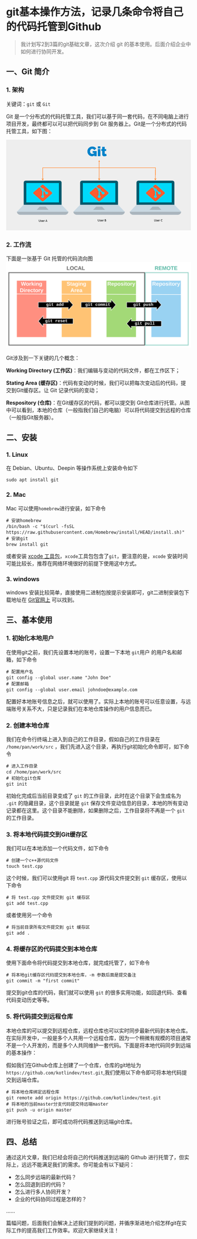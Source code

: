 # git基本操作方法，记录几条命令将自己的代码托管到Github

> 我计划写2到3篇的git基础文章，这次介绍 git 的基本使用。后面介绍企业中如何进行协同开发。
>


## 一、Git 简介

### 1. 架构

关键词：`git` 或 `Git`

Git 是一个分布式的代码托管工具，我们可以基于同一套代码，在不同电脑上进行项目开发，最终都可以可以把代码同步到 Git 服务器上。Git是一个分布式的代码托管工具，如下图：

![01.png](./img/01.png)

### 2. 工作流

下面是一张基于 Git 托管的代码流向图
![02.png](./img/02.png)

Git涉及到一下关键的几个概念：

**Working Directory (工作区)**：我们编辑与变动的代码文件，都在工作区下；

**Stating Area (缓存区)**：代码有变动的时候，我们可以把每次变动后的代码，提交到Git缓存区。让 Git 记录代码的变动；

**Respository (仓库)**：在Git缓存区的代码，都可以提交到 Git仓库进行托管。从图中可以看到，本地的仓库（一般指我们自己的电脑）可以将代码提交到远程的仓库（一般指Git服务器）。


## 二、安装

### 1. Linux

在 Debian、Ubuntu、Deepin 等操作系统上安装命令如下

```shell
sudo apt install git
```

### 2. Mac

Mac 可以使用`homebrew`进行安装，如下命令

```shell
# 安装homebrew
/bin/bash -c "$(curl -fsSL https://raw.githubusercontent.com/Homebrew/install/HEAD/install.sh)"
# 安装git
brew install git
```

或者安装 [xcode 工具包](https://developer.apple.com/xcode/)，`xcode`工具包包含了`git`，要注意的是，`xcode` 安装时间可能比较长，推荐在网络环境很好的前提下使用这中方式。

### 3. windows
windows 安装比较简单，直接使用二进制包按提示安装即可，git二进制安装包下载地址在 [Git官网上](https://git-scm.com/downloads) 可以找到。

## 三、基本使用

### 1. 初始化本地用户

在使用git之前，我们先设置本地的账号，设置一下本地 `git`用户 的用户名和邮箱，如下命令
```shell
# 配置用户名
git config --global user.name "John Doe"
# 配置邮箱
git config --global user.email johndoe@example.com
```

配置好本地账号信息之后，就可以使用了。实际上本地的账号可以任意设置，与远端账号关系不大，只是记录我们在本地仓库操作的用户信息而已。


### 2. 创建本地仓库

我们在命令行终端上进入到自己的工作目录，假如自己的工作目录在 `/home/pan/work/src` ，我们先进入这个目录，再执行git初始化命令即可，如下命令

```shell
# 进入工作目录
cd /home/pan/work/src
# 初始化git仓库
git init
```

初始化完成后当前目录变成了 `git` 的工作目录，此时在这个目录下会生成名为 `.git` 的隐藏目录，这个目录就是 `git` 保存文件变动信息的目录，本地的所有变动记录都在这里。这个目录不能删除，如果删除之后，工作目录将不再是一个 `git` 的工作目录。


### 3. 将本地代码提交到Git缓存区

我们可以在本地添加一个代码文件，如下命令

```shell
# 创建一个c++源代码文件
touch test.cpp
```

这个时候，我们可以使用git 将 `test.cpp` 源代码文件提交到 `git` 缓存区，使用以下命令

```shell
# 将 test.cpp 文件提交到 git 缓存区
git add test.cpp
```

或者使用另一个命令

```shell
# 将当前目录所有文件提交到 git 缓存区
git add .
```

### 4. 将缓存区的代码提交到本地仓库

使用下面命令将代码提交到本地仓库，就完成托管了，如下命令

```shell
# 将本地git缓存区代码提交到本地仓库，-m 参数后面是提交备注
git commit -m "first commit"
```

提交到git仓库的代码，我们就可以使用 `git` 的很多实用功能，如回退代码、查看代码变动历史等等。

### 5. 将代码提交到远程仓库

本地仓库的可以提交到远程仓库，远程仓库也可以实时同步最新代码到本地仓库。在实际开发中，一般是多个人共用一个远程仓库，因为一个稍微有规模的项目通常不是一个人开发的，而是多个人共同维护一套代码。下面是将本地代码同步到远端的基本操作：

假如我们在Github仓库上创建了一个仓库，仓库的git地址为 `https://github.com/kotlindev/test.git`,我们使用以下命令即可将本地代码提交到远端仓库。

```shell
# 将本地仓库绑定远程仓库
git remote add origin https://github.com/kotlindev/test.git
# 将本地的当前master分支代码提交待远端master
git push -u origin master
```

进行账号验证之后，即可成功将代码推送到远端git仓库。

## 四、总结

通过这片文章，我们已经会将自己的代码推送到远端的 Github 进行托管了，但实际上，远远不能满足我们的需求。你可能会有以下疑问：

- 怎么同步远端的最新代码？
- 怎么回退到旧的代码？
- 怎么进行多人协同开发？
- 企业的代码协同过程是怎样的？

......

篇幅问题，后面我们会解决上述我们提到的问题，并循序渐进地介绍怎样git在实际工作的提高我们工作效率。欢迎大家继续关注！








